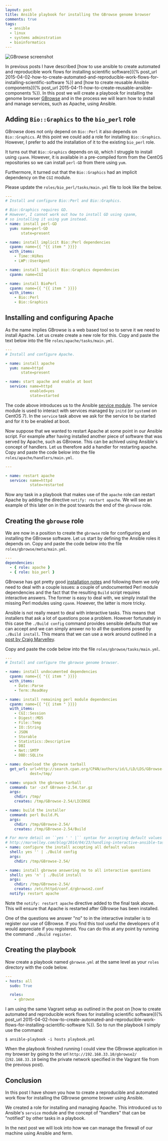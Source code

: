 ```yaml
---
layout: post
title: Ansible playbook for installing the GBrowse genome browser
comments: true
tags:
  - ansible
  - linux
  - systems adminstration
  - bioinformatics
---
```


![GBrowse screenshot](/images/gbrowse-screenshot.png)

In previous posts I have described [how to use ansible to create automated and
reproducible work flows for installing scientific
software]({% post_url 2015-04-02-how-to-create-automated-and-reproducible-work-flows-for-installing-scientific-software %})
and [how to create reusable Ansible
components]({% post_url 2015-04-11-how-to-create-reusable-ansible-components %}).
In this post we will create a playbook for installing the genome browser
[GBrowse](http://gbrowse.org/index.html) and in the process we will learn how
to install and manage services, such as Apache, using Ansible.

## Adding ``Bio::Graphics`` to the ``bio_perl`` role

GBrowse does not only depend on ``Bio::Perl`` it also depends on
``Bio::Graphics``. At this point we could add a role for installing
``Bio::Graphics``. However, I prefer to add the installation of it to the
existing ``bio_perl`` role.

It turns out that ``Bio::Graphics`` depends on ``GD``, which I struggle to
install using ``cpanm``. However, it is available in a pre-compiled form from
the CentOS repositories so we can install ``perl-GD`` from there using ``yum``.

Furthermore, it turned out that the ``Bio::Graphics`` had an implicit
dependency on the ``CGI`` module.

Please update the ``roles/bio_perl/tasks/main.yml`` file to look like the below.

```yaml
---
# Install and configure Bio::Perl and Bio::Graphics.

# Bio::Graphics requires GD.
# However, I cannot work out how to install GD using cpanm,
# so installing it using yum instead.
- name: install perl-GD
  yum: name=perl-GD
       state=present

- name: install implicit Bio::Perl dependencies
  cpanm: name={{ "{{ item " }}}}
  with_items:
    - Time::HiRes
    - LWP::UserAgent

- name: install implicit Bio::Graphics dependencies
  cpanm: name=CGI

- name: install BioPerl
  cpanm: name={{ "{{ item " }}}}
  with_items:
    - Bio::Perl
    - Bio::Graphics
```

## Installing and configuring Apache

As the name implies GBrowse is a web based tool so to serve it we need to
install Apache. Let us create create a new role for this.  Copy and paste the
text below into the file ``roles/apache/tasks/main.yml``.

```yaml
---
# Install and configure Apache.

- name: install apache
  yum: name=httpd
       state=present

- name: start apache and enable at boot
  service: name=httpd
           enabled=yes
           state=started
```

The code above introduces us to the Ansible [service
module](http://docs.ansible.com/service_module.html). The service module is
used to interact with services managed by ``initd`` (or ``systemd`` on CentOS
7). In the ``service`` task above we ask for the service to be started and for
it to be enabled at boot.

Now suppose that we wanted to restart Apache at some point in our Ansible
script. For example after having installed another piece of software that was
served by Apache, such as GBrowse. This can be achived using Ansible's concept
of handlers. Let us therefore add a handler for restarting apache. Copy and
paste the code below into the file ``roles/apache/handlers/main.yml``.

```yaml
---

- name: restart apache
  service: name=httpd
           state=restarted
```

Now any task in a playbook that makes use of the ``apache`` role can restart
Apache by adding the directive ``notify: restart apache``. We will see an
example of this later on in the post towards the end of the ``gbrowse`` role.


## Creating the ``gbrowse`` role

We are now in a position to create the ``gbrowse`` role for configuring and
installing the GBrowse software. Let us start by defining the Ansible roles it
depends on. Copy and paste the code below into the file
``roles/gbrowse/meta/main.yml``.

```yaml
---
dependencies:
  - { role: apache }
  - { role: bio_perl }
```

GBrowse has got pretty good [installation
notes](http://search.cpan.org/src/LDS/GBrowse-2.54/README) and following them
we only need to deal with a couple issues: a couple of undocumented Perl module
dependencies and the fact that the resulting ``Build`` script requires
interactive answers. The former is easy to deal with, we simply install the
missing Perl modules using ``cpanm``. However, the latter is more tricky.

Ansible is not really meant to deal with interactive tasks. This means that
installers that ask a lot of questions pose a problem. However fortunately in
this case the ``./Build config`` command provides sensible defaults that we can
accept and we can simply answer no to all the questions posed by ``./Build
install``. This means that we can use a work around outlined in a [post by Craig
Marvelley](http://marvelley.com/blog/2014/04/23/handling-interactive-ansible-tasks/).

Copy and paste the code below into the file ``roles/gbrowse/tasks/main.yml``.

```yaml
---
# Install and configure the gbrowse genome browser.

- name: install undocumented dependencies
  cpanm: name={{ "{{ item " }}}}
  with_items:
    - Date::Parse
    - Term::ReadKey

- name: install remaining perl module dependencies
  cpanm: name={{ "{{ item " }}}}
  with_items:
    - CGI::Session
    - Digest::MD5
    - File::Temp
    - IO::String
    - JSON
    - Storable
    - Statistics::Descriptive
    - DBI
    - Net::SMTP
    - DBD::SQLite

- name: download the gbrowse tarball
  get_url: url=http://search.cpan.org/CPAN/authors/id/L/LD/LDS/GBrowse-2.54.tar.gz
           dest=/tmp/

- name: unpack the gbrowse tarball
  command: tar -zxf GBrowse-2.54.tar.gz
  args:
    chdir: /tmp/
    creates: /tmp/GBrowse-2.54/LICENSE

- name: build the installer
  command: perl Build.PL
  args:
    chdir: /tmp/GBrowse-2.54/
    creates: /tmp/GBrowse-2.54/Build

# For more detail on ``yes ' ' |`` syntax for accepting default values see:
# http://marvelley.com/blog/2014/04/23/handling-interactive-ansible-tasks/
- name: configure the install accepting all default values
  shell: yes '' | ./Build config
  args:
    chdir: /tmp/GBrowse-2.54/

- name: install gbrowse answering no to all interactive questions
  shell: yes 'n' | ./Build install
  args:
    chdir: /tmp/GBrowse-2.54/
    creates: /etc/httpd/conf.d/gbrowse2.conf
  notify: restart apache
```

Note the ``notify: restart apache`` directive added to the final task above.
This will ensure that Apache is restarted after GBrowse has been installed.

One of the questions we answer "no" to in the interactive installer is to
register our use of GBrowse. If you find this tool useful the developers of it
would appreciate if you registered. You can do this at any point by running the
command ``./Build register``.

## Creating the playbook

Now create a playbook named ``gbrowse.yml`` at the same level as your
``roles`` directory with the code below.

```yaml
---
- hosts: all
  sudo: True

  roles:
    - gbrowse
```

I am using the same Vagrant setup as outlined in the post on [how to create
automated and reproducible work flows for installing scientific
software]({% post_url 2015-04-02-how-to-create-automated-and-reproducible-work-flows-for-installing-scientific-software %}).
So to run the playbook I simply use the command:

```
$ ansible-playbook -i hosts playbook.yml
```

When the playbook finished running I could view the GBrowse application
in my browser by going to the url ``http://192.168.33.10/gbrowse2/``
(``192.168.33.10`` being the private network specified in the Vagrant file from
the previous post).


## Conclusion

In this post I have shown you how to create a reproducible and automated work
flow for installing the GBrowse genome brower using Ansible.

We created a role for installing and managing Apache. This introduced us to
Ansible's ``service`` module and the concept of "handlers" that can be
"notified" by other tasks in a playbook.

In the next post we will look into how we can manage the firewall of our
machine using Ansible and ferm.
